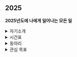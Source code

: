 ## 2025

**2025년도에 나에게 일어나는 모든 일**
<details>
  <summary>자기소개</summary>
   # 이름 : 김영광<br>
  # 학교 : 국민대학교<br>
  # 학과 : 소프트웨어학부<br>
  # 학번 : 20243033 (2학년)<br>
  백준 계정 : https://solved.ac/profile/rladudrhkd9563
</details>

<details>
  <summary>시간표</summary>
  <img src="1학기_시간표.jpg" alt="시간표" width="500" />
</details>

<details>
  <summary>동아리 </summary>
  # CCC (Campus Crusade for Christ) <br>
  *예배 환영부* <br>
  활동 : <br>
  순모임 <br>
  채플 <br>
<br>
  #KPSC (Kookmin Problem Solving Club) <br>
  *KPSC 운영부 차장* <br>
  활동 : <br>
  gold challenge <br>
  체스 AI 강화학습 특강 (KPSC&AIM) <br>
  국민대학교X중앙대학교 연합 프로그래밍 대회 (예정) <br>
  국숭전 개최 (예정) <br>
  <br>
  #KRAFT(예정) <br>
  
</details>
<details>
  <summary>관심 목표</summary>
  1. 자격증 <br>
  - 디지털포렌식 2급 자격증 <br>
  - 운전면허 1종 <br>
  - 네트워크 관리사 2급 <br>
  - SQLD 자격증 <br>
  - 정보처리기능사 <br>
  
  2. 가고 싶은 직종
  - 현대# 2025

**2025년도에 나에게 일어나는 모든 일**
<details>
  <summary>자기소개</summary>
   # 이름 : 김영광<br>
  # 학교 : 국민대학교<br>
  # 학과 : 소프트웨어학부<br>
  # 학번 : 20243033 (2학년)<br>
  백준 계정 : https://solved.ac/profile/rladudrhkd9563
</details>

<details>
  <summary>시간표</summary>
  <img src="1학기_시간표.jpg" alt="시간표" width="500" />
</details>

<details>
  <summary>동아리 </summary>
  # CCC (Campus Crusade for Christ) <br>
  *예배 환영부* <br>
  활동 : <br>
  순모임 <br>
  채플 <br>
<br>
  #KPSC (Kookmin Problem Solving Club) <br>
  *KPSC 운영부 차장* <br>
  활동 : <br>
  gold challenge <br>
  체스 AI 강화학습 특강 (KPSC&AIM) <br>
  국민대학교X중앙대학교 연합 프로그래밍 대회 (예정) <br>
  국숭전 개최 (예정) <br>
  <br>
  #KRAFT(예정) <br>
  
</details>
<details>
  <summary>관심 목표</summary>
    <summary>1. 자격증 </summary>
  - 디지털포렌식 2급 자격증 <br>
  - 운전면허 1종 <br>
  - 네트워크 관리사 2급 <br>
  - SQLD 자격증 <br>
  - 정보처리기능사 <br>
  
  2. 가고 싶은 직종
  - 현대 Security Engineering <br>
  - 
